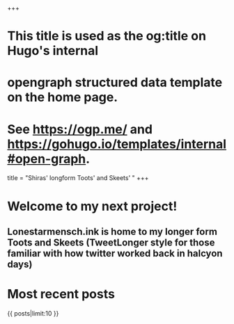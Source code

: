 +++
# This title is used as the og:title on Hugo's internal
# opengraph structured data template on the home page.
# See https://ogp.me/ and https://gohugo.io/templates/internal#open-graph.
title = "Shiras' longform Toots' and Skeets' "
+++

# Welcome to my next project!

## Lonestarmensch.ink is home to my longer form Toots and Skeets (TweetLonger style for those familiar with how twitter worked back in halcyon days)

# Most recent posts
{{ posts|limit:10 }}

